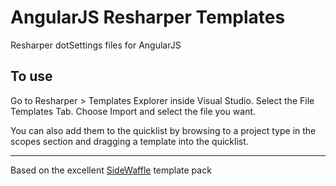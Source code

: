 AngularJS Resharper Templates
=============================

Resharper dotSettings files for AngularJS

## To use

Go to Resharper > Templates Explorer inside Visual Studio. Select the File Templates Tab. Choose Import and select the file you want. 

You can also add them to the quicklist by browsing to a project type in the scopes section and dragging a template into the quicklist.

---

Based on the excellent [SideWaffle](http://sidewaffle.com/) template pack